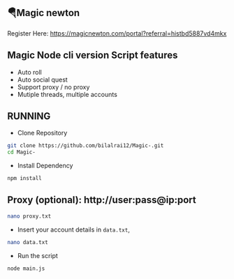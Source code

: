 ## 🪂Magic newton
 
Register Here: https://magicnewton.com/portal?referral=histbd5887vd4mkx

## Magic Node cli version Script features

- Auto roll
- Auto social quest
- Support proxy / no proxy
- Mutiple threads, multiple accounts

## RUNNING

- Clone Repository

```bash
git clone https://github.com/bilalrai12/Magic-.git
cd Magic-
```

- Install Dependency

```bash
npm install
```

## Proxy (optional): http://user:pass@ip:port

```bash
nano proxy.txt
```
- Insert your account details in ``data.txt``,

```bash
nano data.txt
```

- Run the script

```bash
node main.js
```

